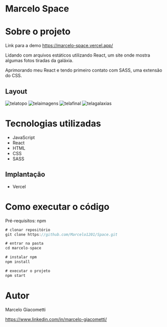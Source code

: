 # Marcelo Space
# Sobre o projeto
Link para a demo https://marcelo-space.vercel.app/

Lidando com arquivos estáticos utilizando React, um site onde mostra algumas fotos tiradas da galáxia.

Aprimorando meu React e tendo primeiro contato com SASS, uma extensão do CSS.

## Layout
![telatopo](https://user-images.githubusercontent.com/51996663/200634676-47534b0a-e67b-464c-846b-cbc5d8b069ff.png)
![telaimagens](https://user-images.githubusercontent.com/51996663/200636409-609e7d35-ed65-4469-93d7-938afb2ae1f2.png)
![telafinal](https://user-images.githubusercontent.com/51996663/200636658-cd04cb1e-3295-45ba-911e-12af66d5fe9a.png)
![telagalaxias](https://user-images.githubusercontent.com/51996663/200636594-afb1a685-940e-4b82-8f3b-a8cc79ad8c62.png)

# Tecnologias utilizadas
- JavaScript
- React
- HTML
- CSS
- SASS

## Implantação
- Vercel

# Como executar o código
Pré-requisitos: npm
```javascript
# clonar repositório
git clone https://github.com/Marcelo1201/Space.git
```
```javascript
# entrar na pasta
cd marcelo-space
```
```javascript
# instalar npm
npm install
```
```javascript
# executar o projeto
npm start
```

# Autor
Marcelo Giacometti

https://www.linkedin.com/in/marcelo-giacometti/
